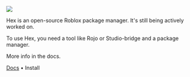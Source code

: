 ![](https://img.shields.io/badge/Status-Alpha-green.svg)

Hex is an open-source Roblox package manager. It's still being actively worked on.

To use Hex, you need a tool like Rojo or Studio-bridge and a package
manager.

More info in the docs.

[Docs](docs/) • Install

<script src="https://giscus.app/client.js"
        data-repo="retro1946/hex"
        data-repo-id="R_kgDOIgjNkg"
        data-category="General"
        data-category-id="DIC_kwDOIgjNks4CSygy"
        data-mapping="pathname"
        data-strict="0"
        data-reactions-enabled="1"
        data-emit-metadata="0"
        data-input-position="bottom"
        data-theme="light"
        data-lang="en"
        crossorigin="anonymous"
        async>
</script>
